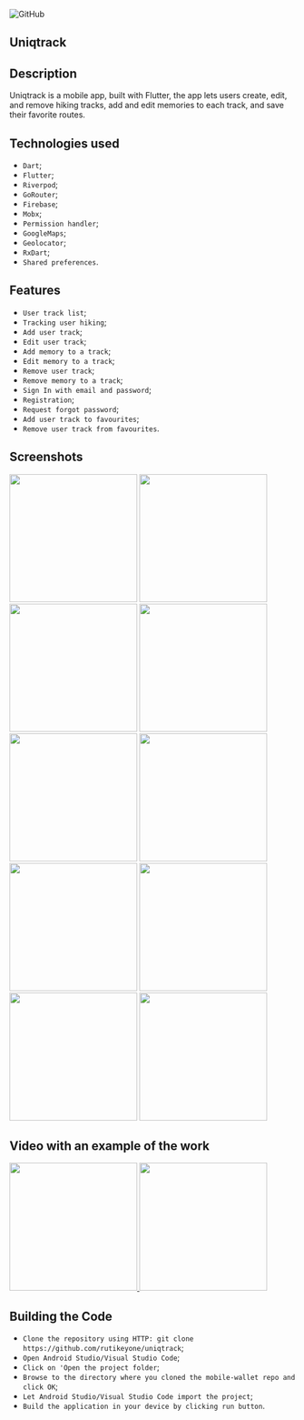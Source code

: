 ![GitHub](https://img.shields.io/github/license/IgorVolochay/Face-recognition?style=flat-square&color=blue) &nbsp;
## Uniqtrack

## Description 
Uniqtrack is a mobile app, built with Flutter, the app lets users create, edit, and remove hiking tracks, add and edit memories to each track, and save their favorite routes. 

## Technologies used
* `Dart`;
* `Flutter`;
* `Riverpod`;
* `GoRouter`;
* `Firebase`;
* `Mobx`;
* `Permission handler`;
* `GoogleMaps`;
* `Geolocator`;
* `RxDart`;
* `Shared preferences`.

## Features
* `User track list`;
* `Tracking user hiking`;
* `Add user track`;
* `Edit user track`;
* `Add memory to a track`;
* `Edit memory to a track`;
* `Remove user track`;
* `Remove memory to a track`;
* `Sign In with email and password`;
* `Registration`;
* `Request forgot password`;
* `Add user track to favourites`;
* `Remove user track from favourites`.

## Screenshots

<p align="start">
  <img src="https://github.com/rutikeyone/uniqtrack/blob/master/metadata/screenshots/0.jpeg" width="225"/>
  <img src="https://github.com/rutikeyone/uniqtrack/blob/master/metadata/screenshots/1.jpeg" width="225"/>
  <img src="https://github.com/rutikeyone/uniqtrack/blob/master/metadata/screenshots/2.jpeg" width="225"/>
  <img src="https://github.com/rutikeyone/uniqtrack/blob/master/metadata/screenshots/3.jpeg" width="225"/>
  <img src="https://github.com/rutikeyone/uniqtrack/blob/master/metadata/screenshots/4.jpeg" width="225"/>
  <img src="https://github.com/rutikeyone/uniqtrack/blob/master/metadata/screenshots/5.jpeg" width="225"/>
  <img src="https://github.com/rutikeyone/uniqtrack/blob/master/metadata/screenshots/6.jpeg" width="225"/>
  <img src="https://github.com/rutikeyone/uniqtrack/blob/master/metadata/screenshots/7.jpeg" width="225"/>
  <img src="https://github.com/rutikeyone/uniqtrack/blob/master/metadata/screenshots/8.jpeg" width="225"/>
  <img src="https://github.com/rutikeyone/uniqtrack/blob/master/metadata/screenshots/9.jpeg" width="225"/>
</p>

## Video with an example of the work

<a href="https://youtu.be/5WauDa3MnF4">
  <img src="https://github.com/rutikeyone/uniqtrack/blob/master/metadata/screenshots/10.jpeg" width="225"/>
</a>

<a href="https://youtu.be/-bPIxvQ9DuM">
  <img src="https://github.com/rutikeyone/uniqtrack/blob/master/metadata/screenshots/0.jpeg" width="225"/>
</a>

## Building the Code

* `Clone the repository using HTTP: git clone https://github.com/rutikeyone/uniqtrack`;
* `Open Android Studio/Visual Studio Code`;
* `Click on 'Open the project folder`;
* `Browse to the directory where you cloned the mobile-wallet repo and click OK`;
* `Let Android Studio/Visual Studio Code import the project`;
* `Build the application in your device by clicking run button`.
